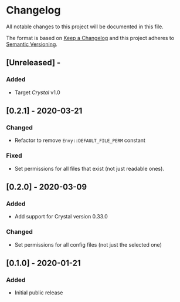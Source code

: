 # Changelog

All notable changes to this project will be documented in this file.

The format is based on [Keep a Changelog](http://keepachangelog.com/en/1.0.0/)
and this project adheres to [Semantic Versioning](http://semver.org/spec/v2.0.0.html).

## [Unreleased] - 

### Added
- Target *Crystal* v1.0

## [0.2.1] - 2020-03-21

### Changed
- Refactor to remove `Envy::DEFAULT_FILE_PERM` constant

### Fixed
- Set permissions for all files that exist (not just readable ones).

## [0.2.0] - 2020-03-09

### Added
- Add support for Crystal version 0.33.0

### Changed
- Set permissions for all config files (not just the selected one)

## [0.1.0] - 2020-01-21

### Added
- Initial public release
